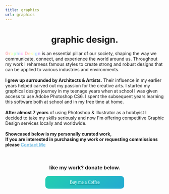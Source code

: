 ```yaml
---
title: graphics
url: graphics
---
```

<style>

/* Donate */
 .donate-button-container {
    display: flex;
    justify-content: center;
    align-items: center;
  }

  .donate-button  {
    display: flex;
    align-items: center;
    padding: 10px;
    border-radius: 10px;
    background: linear-gradient(-45deg, #ee7752, #e73c7e, #23a6d5, #23d5ab);
    background-size: 400% 400%;
    animation: gradient 15s ease infinite;
    width: 250px;
    transition: background-color 0.3s, filter 0.3s, border-color 0.3s;
    border: 2px solid transparent; /* Add transparent border */
    box-sizing: border-box; /* Include border in dimensions */
  }

  .donate-button:hover {
    background: linear-gradient(-45deg, #ee7752, #e73c7e, #23a6d5, #23d5ab);
    animation: gradient 15s ease infinite;
    background-size: 400% 400%;
    filter: brightness(210%); /* Increase brightness by 10% */
  }

  .donate-button:hover .text {
    color: yellow;
  }

  .donate-button .icon {
    margin-right: 10px;
  }

  .donate-button .text {
    text-align: center;
    flex-grow: 1;
    transition: color 0.3s;
  }
  @keyframes gradient {
    0% {
      background-position: 0% 50%;
    }
    50% {
      background-position: 100% 50%;
    }
    100% {
      background-position: 0% 50%;
    }
  }
</style>

<div align="center">
    <h1>graphic design.</h1>
</div>


<div align="left">
    <span style="font-weight: bold; letter-spacing: -0.10em;">
    <span style="color: #FFB3BA;">G</span>
    <span style="color: #FFDFBA;">r</span>
    <span style="color: #FFFFBA;">a</span>
    <span style="color: #BAFFC9;">p</span>
    <span style="color: #BAE1FF;">h</span>
    <span style="color: #CBB0FF;">i</span>
    <span style="color: #FFC1FF;">c</span>
    &nbsp;
    <span style="color: #FFB3BA;">D</span>
    <span style="color: #FFDFBA;">e</span>
    <span style="color: #FFFFBA;">s</span>
    <span style="color: #BAFFC9;">i</span>
    <span style="color: #BAE1FF;">g</span>
    <span style="color: #CBB0FF;">n</span> &nbsp; </span> is an essential pillar of our society, shaping the way we communicate, connect, and experience the world around us. Throughout my work I reharness famous styles to create strong and robust designs that can be applied to various industries and environments.
    <br><br> 
    <strong>I grew up surrounded by Architects & Artists.</strong> Their influence in my earlier years helped carved out my passion for the creative arts. I started my graphical design journey in my teenage years when at school I was given access to use Adobe Photoshop CS6. I spent the subsequent years learning this software both at school and in my free time at home.
    <br><br>    
   <strong>After almost 7 years</strong> of using Photoshop & Illustrator as a hobbyist I decided to take my skills seriously and now I'm offering competitive Graphic Design services locally and worldwide.
       <br><br> 
    <strong> Showcased below is my personally curated work, <br> 
If you are interested in purchasing my work or requesting commissions please 
    <a style="color: #7EC2E6;" href="https://seth.nz/contact">Contact Me</a> </strong>
</p> 
</div>
<br>

<div align="center">
    <h3>like my work? donate below.</h3>
</div>

<div class="donate-button-container">
  <a href="https://www.buymeacoffee.com/setheon/" class="donate-button">
    <span style="color: #ffffff;" class="fab fa-dollar fa-lg"></span>
    <span style="color: #ffffff; font-family:Open Sans Bold;" class="text">Buy me a Coffee</span>
  </a>
</div>

<!-- 
<div align="center">
<ul class="menu">
  <a href="option1.html">graphic design</a> <a> / </a>
  <a href="option1.html">aotearoa vector designs</a> <a> / </a>
  <a href="option2.html">album covers</a> 
  <br> 
  <a href="option3.html">digital art</a> <a> / </a>
  <a href="option4.html">pokemon</a> 
</ul>
</div>
-->